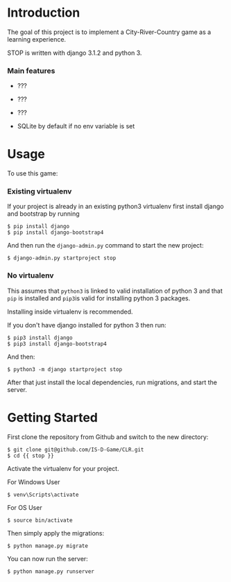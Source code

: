 # Introduction

The goal of this project is to implement a City-River-Country game as a learning experience. 

STOP is written with django 3.1.2 and python 3.


### Main features

* ???

* ???

* ???

* SQLite by default if no env variable is set

# Usage

To use this game:

### Existing virtualenv

If your project is already in an existing python3 virtualenv first install django and bootstrap by running

    $ pip install django
    $ pip install django-bootstrap4
    
And then run the `django-admin.py` command to start the new project:

    $ django-admin.py startproject stop
      
### No virtualenv

This assumes that `python3` is linked to valid installation of python 3 and that `pip` is installed and `pip3`is valid
for installing python 3 packages.

Installing inside virtualenv is recommended.

If you don't have django installed for python 3 then run:

    $ pip3 install django
    $ pip3 install django-bootstrap4
    
And then:

    $ python3 -m django startproject stop
      
      
After that just install the local dependencies, run migrations, and start the server.


# Getting Started

First clone the repository from Github and switch to the new directory:

    $ git clone git@github.com/IS-D-Game/CLR.git
    $ cd {{ stop }}
    
    
Activate the virtualenv for your project.

For Windows User 

    $ venv\Scripts\activate
    
For OS User

    $ source bin/activate
    
    
Then simply apply the migrations:

    $ python manage.py migrate
    

You can now run the server:

    $ python manage.py runserver
